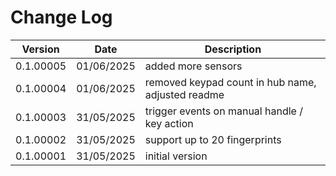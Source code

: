 # Change Log

| Version | Date | Description |
| --- | --- | --- |
| 0.1.00005 | 01/06/2025 | added more sensors |
| 0.1.00004 | 01/06/2025 | removed keypad count in hub name, adjusted readme |
| 0.1.00003 | 31/05/2025 | trigger events on manual handle / key action |
| 0.1.00002 | 31/05/2025 | support up to 20 fingerprints |
| 0.1.00001 | 31/05/2025 | initial version |